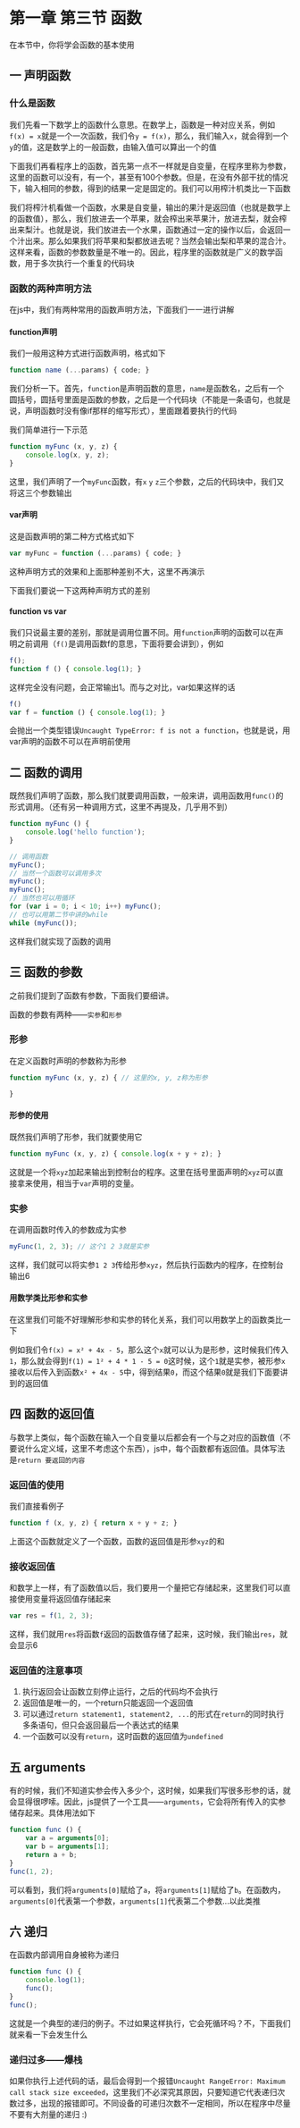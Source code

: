 # 第一章 第三节 函数

在本节中，你将学会函数的基本使用

## 一 声明函数

### 什么是函数

我们先看一下数学上的函数什么意思。在数学上，函数是一种对应关系，例如`f(x) = x`就是一个一次函数，我们令`y = f(x)`，那么，我们输入`x`，就会得到一个`y`的值，这是数学上的一般函数，由输入值可以算出一个的值

下面我们再看程序上的函数，首先第一点不一样就是自变量，在程序里称为参数，这里的函数可以没有，有一个，甚至有100个参数。但是，在没有外部干扰的情况下，输入相同的参数，得到的结果一定是固定的。我们可以用榨汁机类比一下函数

我们将榨汁机看做一个函数，水果是自变量，输出的果汁是返回值（也就是数学上的函数值），那么，我们放进去一个苹果，就会榨出来苹果汁，放进去梨，就会榨出来梨汁。也就是说，我们放进去一个水果，函数通过一定的操作以后，会返回一个汁出来。那么如果我们将苹果和梨都放进去呢？当然会输出梨和苹果的混合汁。这样来看，函数的参数数量是不唯一的。因此，程序里的函数就是广义的数学函数，用于多次执行一个重复的代码块

### 函数的两种声明方法

在js中，我们有两种常用的函数声明方法，下面我们一一进行讲解

#### function声明

我们一般用这种方式进行函数声明，格式如下

```js
function name (...params) { code; }
```

我们分析一下。首先，`function`是声明函数的意思，`name`是函数名，之后有一个圆括号，圆括号里面是函数的参数，之后是一个代码块（不能是一条语句，也就是说，声明函数时没有像if那样的缩写形式），里面跟着要执行的代码

我们简单进行一下示范

```js
function myFunc (x, y, z) {
    console.log(x, y, z);
}
```

这里，我们声明了一个`myFunc`函数，有`x` `y` `z`三个参数，之后的代码块中，我们又将这三个参数输出

#### var声明

这是函数声明的第二种方式格式如下

```js
var myFunc = function (...params) { code; }
```

这种声明方式的效果和上面那种差别不大，这里不再演示

下面我们要说一下这两种声明方式的差别

#### function vs var

我们只说最主要的差别，那就是调用位置不同。用`function`声明的函数可以在声明之前调用（`f()`是调用函数f的意思，下面将要会讲到），例如

```js
f();
function f () { console.log(1); }
```

这样完全没有问题，会正常输出1。而与之对比，var如果这样的话

```js
f()
var f = function () { console.log(1); }
```

会抛出一个类型错误`Uncaught TypeError: f is not a function`，也就是说，用var声明的函数不可以在声明前使用

## 二 函数的调用

既然我们声明了函数，那么我们就要调用函数，一般来讲，调用函数用`func()`的形式调用。（还有另一种调用方式，这里不再提及，几乎用不到）

```js
function myFunc () {
    console.log('hello function');
}

// 调用函数
myFunc();
// 当然一个函数可以调用多次
myFunc();
myFunc();
// 当然也可以用循环
for (var i = 0; i < 10; i++) myFunc();
// 也可以用第二节中讲的while
while (myFunc());
```

这样我们就实现了函数的调用

## 三 函数的参数

之前我们提到了函数有参数，下面我们要细讲。

函数的参数有两种——`实参`和`形参`

### 形参

在定义函数时声明的参数称为形参

```js
function myFunc (x, y, z) { // 这里的x, y, z称为形参

}
```

#### 形参的使用

既然我们声明了形参，我们就要使用它

```js
function myFunc (x, y, z) { console.log(x + y + z); }
```

这就是一个将`xyz`加起来输出到控制台的程序。这里在括号里面声明的`xyz`可以直接拿来使用，相当于`var`声明的变量。

### 实参

在调用函数时传入的参数成为实参

```js
myFunc(1, 2, 3); // 这个1 2 3就是实参
```

这样，我们就可以将实参`1 2 3`传给形参`xyz`，然后执行函数内的程序，在控制台输出6

#### 用数学类比形参和实参

在这里我们可能不好理解形参和实参的转化关系，我们可以用数学上的函数类比一下

例如我们令`f(x) = x² + 4x - 5`，那么这个`x`就可以认为是形参，这时候我们传入`1`，那么就会得到`f(1) = 1² + 4 * 1 - 5 = 0`这时候，这个`1`就是实参，被形参`x`接收以后传入到函数`x² + 4x - 5`中，得到结果`0`，而这个结果`0`就是我们下面要讲到的返回值

## 四 函数的返回值

与数学上类似，每个函数在输入一个自变量以后都会有一个与之对应的函数值（不要说什么定义域，这里不考虑这个东西），js中，每个函数都有返回值。具体写法是`return 要返回的内容`

### 返回值的使用

我们直接看例子

```js
function f (x, y, z) { return x + y + z; }
```

上面这个函数就定义了一个函数，函数的返回值是形参`xyz`的和

### 接收返回值

和数学上一样，有了函数值以后，我们要用一个量把它存储起来，这里我们可以直接使用变量将返回值存储起来

```js
var res = f(1, 2, 3);
```

这样，我们就用`res`将函数`f`返回的函数值存储了起来，这时候，我们输出`res`，就会显示6

### 返回值的注意事项

1. 执行返回会让函数立刻停止运行，之后的代码均不会执行
2. 返回值是唯一的，一个return只能返回一个返回值
3. 可以通过`return statement1, statement2, ...`的形式在`return`的同时执行多条语句，但只会返回最后一个表达式的结果
4. 一个函数可以没有`return`，这时函数的返回值为`undefined`

## 五 arguments

有的时候，我们不知道实参会传入多少个，这时候，如果我们写很多形参的话，就会显得很啰嗦。因此，js提供了一个工具——`arguments`，它会将所有传入的实参储存起来。具体用法如下

```js
function func () {
    var a = arguments[0];
    var b = arguments[1];
    return a + b;
}
func(1, 2);
```

可以看到，我们将`arguments[0]`赋给了`a`，将`arguments[1]`赋给了`b`。在函数内，`arguments[0]`代表第一个参数，`arguments[1]`代表第二个参数...以此类推

## 六 递归

在函数内部调用自身被称为递归

```js
function func () {
    console.log(1);
    func();
}
func();
```

这就是一个典型的递归的例子。不过如果这样执行，它会死循环吗？不，下面我们就来看一下会发生什么

### 递归过多——爆栈

如果你执行上述代码的话，最后会得到一个报错`Uncaught RangeError: Maximum call stack size exceeded`，这里我们不必深究其原因，只要知道它代表递归次数过多，出现的报错即可。不同设备的可递归次数不一定相同，所以在程序中尽量不要有大剂量的递归 :)